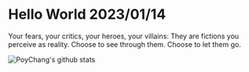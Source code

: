 # Hello World 2023/01/14

Your fears, your critics, your heroes, your villains: They are fictions you perceive as reality. Choose to see through them. Choose to let them go.

![PoyChang's github stats](https://github-readme-stats.vercel.app/api?username=poychang&show_icons=true&theme=dracula)
